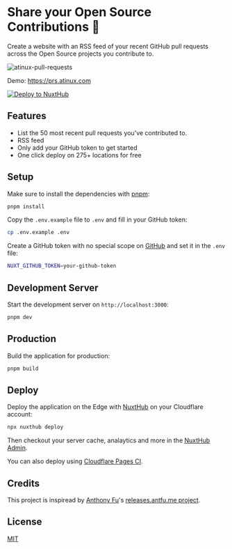 # Share your Open Source Contributions 🤍

Create a website with an RSS feed of your recent GitHub pull requests across the Open Source projects you contribute to.

![atinux-pull-requests](https://github.com/user-attachments/assets/cfa82cc2-51af-4fd4-9012-1f8517dd370f)

Demo: https://prs.atinux.com

[![Deploy to NuxtHub](https://hub.nuxt.com/button.svg)](https://hub.nuxt.com/new?repo=atinux/my-pull-requests)

## Features

- List the 50 most recent pull requests you've contributed to.
- RSS feed
- Only add your GitHub token to get started
- One click deploy on 275+ locations for free

## Setup

Make sure to install the dependencies with [pnpm](https://pnpm.io/installation#using-corepack):

```bash
pnpm install
```

Copy the `.env.example` file to `.env` and fill in your GitHub token:

```bash
cp .env.example .env
```

Create a GitHub token with no special scope on [GitHub](https://github.com/settings/personal-access-tokens/new) and set it in the `.env` file:

```bash
NUXT_GITHUB_TOKEN=your-github-token
```

## Development Server

Start the development server on `http://localhost:3000`:

```bash
pnpm dev
```

## Production

Build the application for production:

```bash
pnpm build
```

## Deploy

Deploy the application on the Edge with [NuxtHub](https://hub.nuxt.com) on your Cloudflare account:

```bash
npx nuxthub deploy
```

Then checkout your server cache, analaytics and more in the [NuxtHub Admin](https://admin.hub.nuxt.com).

You can also deploy using [Cloudflare Pages CI](https://hub.nuxt.com/docs/getting-started/deploy#cloudflare-pages-ci).

## Credits

This project is inspiread by [Anthony Fu](https://github.com/antfu)'s [releases.antfu.me project](https://github.com/antfu/releases.antfu.me).

## License

[MIT](./LICENSE)
